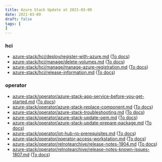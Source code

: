 ```yaml
---
title: Azure Stack Update at 2021-03-09
date: 2021-03-09
draft: false
tags: [
]
---
```


### hci
- [azure-stack/hci/deploy/register-with-azure.md](https://github.com/MicrosoftDocs/azure-stack-docs/compare/9c467a7..71ad231#diff-a3683a070950df904508f9b7a77e35a87a75980f569dc27728c36e0a34157016) ([To docs](https://docs.microsoft.com/en-us/azure-stack/hci/deploy/register-with-azure?WT.mc_id=AZ-MVP-5003408))
- [azure-stack/hci/manage/delete-volumes.md](https://github.com/MicrosoftDocs/azure-stack-docs/compare/9c467a7..71ad231#diff-7aec4f75a9051092346ebbf1b1d7f29df9185536917a66e60d6bd628caf67d55) ([To docs](https://docs.microsoft.com/en-us/azure-stack/hci/manage/delete-volumes?WT.mc_id=AZ-MVP-5003408))
- [azure-stack/hci/manage/manage-azure-registration.md](https://github.com/MicrosoftDocs/azure-stack-docs/compare/9c467a7..71ad231#diff-f1dc09b0b8ac5de5d740417b9a9243a3262cf6c242362495f760f1b4da1e20ca) ([To docs](https://docs.microsoft.com/en-us/azure-stack/hci/manage/manage-azure-registration?WT.mc_id=AZ-MVP-5003408))
- [azure-stack/hci/release-information.md](https://github.com/MicrosoftDocs/azure-stack-docs/compare/9c467a7..71ad231#diff-f839dcb64c039d40a3a09568a6f775c34f32b8ed5ca52ae7396f92e299a84203) ([To docs](https://docs.microsoft.com/en-us/azure-stack/hci/release-information?WT.mc_id=AZ-MVP-5003408))
    
### operator
- [azure-stack/operator/azure-stack-app-service-before-you-get-started.md](https://github.com/MicrosoftDocs/azure-stack-docs/compare/9c467a7..71ad231#diff-a1b5fa6ea13b0702896aa91a3a4b9c2e75621842e41e2d3ac49f36221e10b8a6) ([To docs](https://docs.microsoft.com/en-us/azure-stack/operator/azure-stack-app-service-before-you-get-started?WT.mc_id=AZ-MVP-5003408))
- [azure-stack/operator/azure-stack-replace-component.md](https://github.com/MicrosoftDocs/azure-stack-docs/compare/9c467a7..71ad231#diff-c22a6b6d62b2970454bcaae2784c7e98f039c0132ab377572c381a786044986f) ([To docs](https://docs.microsoft.com/en-us/azure-stack/operator/azure-stack-replace-component?WT.mc_id=AZ-MVP-5003408))
- [azure-stack/operator/azure-stack-troubleshooting.md](https://github.com/MicrosoftDocs/azure-stack-docs/compare/9c467a7..71ad231#diff-7155c25104ccbe84842a1af6631c9ece17dbb1e5f5e0610c1b10f4064c99439c) ([To docs](https://docs.microsoft.com/en-us/azure-stack/operator/azure-stack-troubleshooting?WT.mc_id=AZ-MVP-5003408))
- [azure-stack/operator/azure-stack-update-oem.md](https://github.com/MicrosoftDocs/azure-stack-docs/compare/9c467a7..71ad231#diff-e6500f72746c0bb1d8e7e49897d2c92026d98bf14fa965d58ee20a05d2c5fce6) ([To docs](https://docs.microsoft.com/en-us/azure-stack/operator/azure-stack-update-oem?WT.mc_id=AZ-MVP-5003408))
- [azure-stack/operator/azure-stack-update-prepare-package.md](https://github.com/MicrosoftDocs/azure-stack-docs/compare/9c467a7..71ad231#diff-81b949ab1617cb3b636638317fa07f9771dca47992111375e97976426515bf45) ([To docs](https://docs.microsoft.com/en-us/azure-stack/operator/azure-stack-update-prepare-package?WT.mc_id=AZ-MVP-5003408))
- [azure-stack/operator/iot-hub-rp-prerequisites.md](https://github.com/MicrosoftDocs/azure-stack-docs/compare/9c467a7..71ad231#diff-1ef49fdaeb434fdf6dbd3faba3f8e36cb872026018fe9496196d0dd5193f4d2e) ([To docs](https://docs.microsoft.com/en-us/azure-stack/operator/iot-hub-rp-prerequisites?WT.mc_id=AZ-MVP-5003408))
- [azure-stack/operator/operator-access-workstation.md](https://github.com/MicrosoftDocs/azure-stack-docs/compare/9c467a7..71ad231#diff-0f92696a35c1c5972f801d1e9aa49814a65cf4849e26fd391a16226de3c3154c) ([To docs](https://docs.microsoft.com/en-us/azure-stack/operator/operator-access-workstation?WT.mc_id=AZ-MVP-5003408))
- [azure-stack/operator/relnotearchive/release-notes-1904.md](https://github.com/MicrosoftDocs/azure-stack-docs/compare/9c467a7..71ad231#diff-a2172bdb8804fd86bb9cd0d9136b05791f65232ecc59f744aea692879edc2677) ([To docs](https://docs.microsoft.com/en-us/azure-stack/operator/relnotearchive/release-notes-1904?WT.mc_id=AZ-MVP-5003408))
- [azure-stack/operator/relnotearchive/release-notes-known-issues-1807.md](https://github.com/MicrosoftDocs/azure-stack-docs/compare/9c467a7..71ad231#diff-5a7591bb43c64f325a8381cd059adbfe1f49fd5dfa87d807a92c62bbd787fbcc) ([To docs](https://docs.microsoft.com/en-us/azure-stack/operator/relnotearchive/release-notes-known-issues-1807?WT.mc_id=AZ-MVP-5003408))
    
